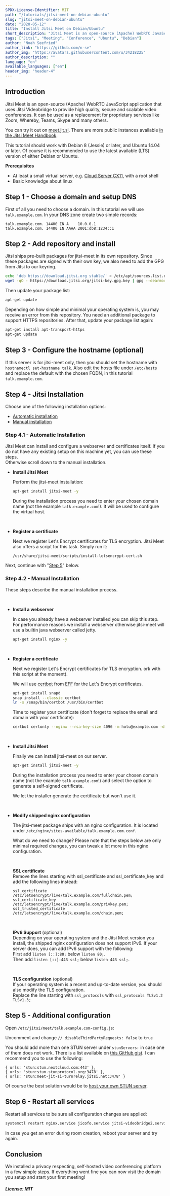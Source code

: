 ```yaml
---
SPDX-License-Identifier: MIT
path: "/tutorials/jitsi-meet-on-debian-ubuntu"
slug: "jitsi-meet-on-debian-ubuntu"
date: "2020-05-12"
title: "Install Jitsi Meet on Debian/Ubuntu"
short_description: "Jitsi Meet is an open-source (Apache) WebRTC JavaScript application that uses Jitsi Videobridge to provide high quality, secure and scalable video conferences."
tags: ["Jitsi", "Meeting", "Conference", "Ubuntu", "Debian"]
author: "Noah Seefried"
author_link: "https://github.com/n-se"
author_img: "https://avatars.githubusercontent.com/u/34218225"
author_description: ""
language: "en"
available_languages: ["en"]
header_img: "header-4"
---
```


## Introduction

Jitsi Meet is an open-source (Apache) WebRTC JavaScript application that uses Jitsi Videobridge to provide high quality, secure and scalable video conferences.  It can be used as a replacement for proprietary services like Zoom, Whereby, Teams, Skype and many others.

You can try it out on [meet.jit.si](https://meet.jit.si/). There are more public instances available [in the Jitsi Meet Handbook](https://jitsi.github.io/handbook/docs/community/community-instances/).

This tutorial should work with Debian 8 (Jessie) or later, and Ubuntu 14.04 or later. Of course it is recommended to use the latest available (LTS) version of either Debian or Ubuntu.

**Prerequisites**

* At least a  small virtual server, e.g. [Cloud Server CX11](https://www.hetzner.com/cloud#pricing), with a root shell
* Basic knowledge about linux

## Step 1 - Choose a domain and setup DNS

First of all you need to choose a domain. In this tutorial we will use `talk.example.com`.  In your DNS zone create two simple records:

```dns
talk.example.com. 14400 IN A    10.0.0.1
talk.example.com. 14400 IN AAAA 2001:db8:1234::1
```

## Step 2 - Add repository and install

Jitsi ships pre-built packages for jitsi-meet in its own repository. Since these packages are signed with their own key, we also need to add the GPG from Jitsi to our keyring.

```bash
echo 'deb https://download.jitsi.org stable/' > /etc/apt/sources.list.d/jitsi-stable.list
wget -qO - https://download.jitsi.org/jitsi-key.gpg.key | gpg --dearmor | tee /etc/apt/trusted.gpg.d/jitsi.gpg
```

Then update your package list:

```bash
apt-get update
```

Depending on how simple and minimal your operating system is, you may receive an error from this repository. You need an additional package to support HTTPS repositories. After that, update your package list again:

```bash
apt-get install apt-transport-https
apt-get update
```

## Step 3 - Configure the hostname (optional)

If this server is for jitsi-meet only, then you should set the hostname with `hostnamectl set-hostname talk`.  Also edit the hosts file under `/etc/hosts` and replace the default with the chosen FQDN, in this tutorial `talk.example.com`.

## Step 4 - Jitsi Installation

Choose one of the following installation options:

* [Automatic installation](#step-41---automatic-installation)
* [Manual installation](#step-42---manual-installation)

### Step 4.1 - Automatic Installation

Jitsi Meet can install and configure a webserver and certificates itself. If you do not have any existing setup on this machine yet, you can use these steps.  
Otherwise scroll down to the manual installation.

* **Install Jitsi Meet**
  
  Perform the jitsi-meet installation:
  ```bash
  apt-get install jitsi-meet -y
  ```
  During the installation process you need to enter your chosen domain name (not the example `talk.example.com`!). It will be used to configure the virtual host.

<br>

* **Register a certificate**
  
  Next we register Let's Encrypt certificates for TLS encryption.
  Jitsi Meet also offers a script for this task. Simply run it:
  ```bash
  /usr/share/jitsi-meet/scripts/install-letsencrypt-cert.sh
  ```

Next, continue with "[Step 5](#step-5---additional-configuration)" below.

### Step 4.2 - Manual Installation

These steps describe the manual installation process.

<br>

* **Install a webserver**
  
  In case you already have a webserver installed you can skip this step. For performance reasons we install a webserver otherwise jitsi-meet will use a builtin java webserver called jetty.
  ```bash
  apt-get install nginx -y
  ```

<br>

* **Register a certificate**
  
  Next we register Let's Encrypt certificates for TLS encryption. ork with this script at the moment).
  
  We will use [certbot](https://certbot.eff.org/) from [EFF](https://www.eff.org/) for the Let's Encrypt certificates.
  ```bash
  apt-get install snapd
  snap install --classic certbot
  ln -s /snap/bin/certbot /usr/bin/certbot
  ```
  Time to register your certificate (don't forget to replace the email and domain with your certificate):
  ```bash
  certbot certonly --nginx --rsa-key-size 4096 -m holu@example.com -d talk.example.com
  ```

<br>

* **Install Jitsi Meet**
  
  Finally we can install jitsi-meet on our server.
  ```bash
  apt-get install jitsi-meet -y
  ```
  During the installation process you need to enter your chosen domain name (not the example `talk.example.com`!) and select the option to generate a self-signed certificate.
  
  We let the installer generate the certificate but won't use it.

<br>

* **Modify shipped nginx configuration**
  
  The jitsi-meet package ships with an nginx configuration. It is located under `/etc/nginx/sites-available/talk.example.com.conf`.
  
  What do we need to change? Please note that the steps below are only minimal required changes, you can tweak a lot more in this nginx configuration.
  
  <br>
  
  **SSL certificate**<br>
  Remove the lines starting with ssl_certificate and ssl_certificate_key and add the following lines instead:
  ```nginx
  ssl_certificate /etc/letsencrypt/live/talk.example.com/fullchain.pem;
  ssl_certificate_key /etc/letsencrypt/live/talk.example.com/privkey.pem;
  ssl_trusted_certificate /etc/letsencrypt/live/talk.example.com/chain.pem;
  ```
    
  <br>
  
  **IPv6 Support** (optional)<br>
  Depending on your operating system and the Jitsi Meet version you install, the shipped nginx configuration does not support IPv6. If your server does, you can add IPv6 support with the following:<br>
  First add `listen [::]:80;` below `listen 80;`.<br>
  Then add `listen [::]:443 ssl;` below `listen 443 ssl;`.
    
  <br>
  
  **TLS configuration** (optional)<br>
  If your operating system is a recent and up-to-date version, you should also modify the TLS configuration.<br>
  Replace the line starting with `ssl_protocols` with `ssl_protocols TLSv1.2 TLSv1.3;`

## Step 5 - Additional configuration

Open `/etc/jitsi/meet/talk.example.com-config.js`:

Uncomment and change `// disableThirdPartyRequests: false` to `true`

You should add more than one STUN server under `stunServers:` in case one of them does not work.  There is a list available on [this GitHub gist](https://gist.github.com/mondain/b0ec1cf5f60ae726202e). I can recommend you to use the following:

```
{ urls: 'stun:stun.nextcloud.com:443' },
{ urls: 'stun:stun.stunprotocol.org:3478' },
{ urls: 'stun:meet-jit-si-turnrelay.jitsi.net:3478' }
```

Of course the best solution would be to [host your own STUN server](https://community.hetzner.com/tutorials/install-turn-stun-server-on-debian-ubuntu-with-coturn).

## Step 6 - Restart all services

Restart all services to be sure all configuration changes are applied:

```bash
systemctl restart nginx.service jicofo.service jitsi-videobridge2.service
```

In case you get an error during room creation, reboot your server and try again.

## Conclusion

We installed a privacy respecting, self-hosted video conferencing platform in a few simple steps. If everything went fine you can now visit the domain you setup and start your first meeting!

##### License: MIT

<!--

Contributor's Certificate of Origin

By making a contribution to this project, I certify that:

(a) The contribution was created in whole or in part by me and I have
    the right to submit it under the license indicated in the file; or

(b) The contribution is based upon previous work that, to the best of my
    knowledge, is covered under an appropriate license and I have the
    right under that license to submit that work with modifications,
    whether created in whole or in part by me, under the same license
    (unless I am permitted to submit under a different license), as
    indicated in the file; or

(c) The contribution was provided directly to me by some other person
    who certified (a), (b) or (c) and I have not modified it.

(d) I understand and agree that this project and the contribution are
    public and that a record of the contribution (including all personal
    information I submit with it, including my sign-off) is maintained
    indefinitely and may be redistributed consistent with this project
    or the license(s) involved.

Signed-off-by: Noah Seefried <dev@noah-seefried.de>

-->

